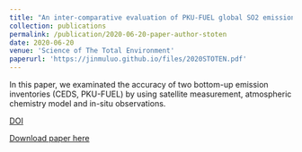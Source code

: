 ```yaml
---
title: "An inter-comparative evaluation of PKU-FUEL global SO2 emission inventory"
collection: publications
permalink: /publication/2020-06-20-paper-author-stoten 
date: 2020-06-20
venue: 'Science of The Total Environment'
paperurl: 'https://jinmuluo.github.io/files/2020STOTEN.pdf'
---
```

In this paper, we examinated the accuracy of two bottom-up emission inventories (CEDS, PKU-FUEL)
by using satellite measurement, atmospheric chemistry model and in-situ observations. 

[DOI](https://doi.org/10.1016/j.scitotenv.2020.137755)

[Download paper here](https://jinmuluo.github.io/files/2020STOTEN.pdf)
